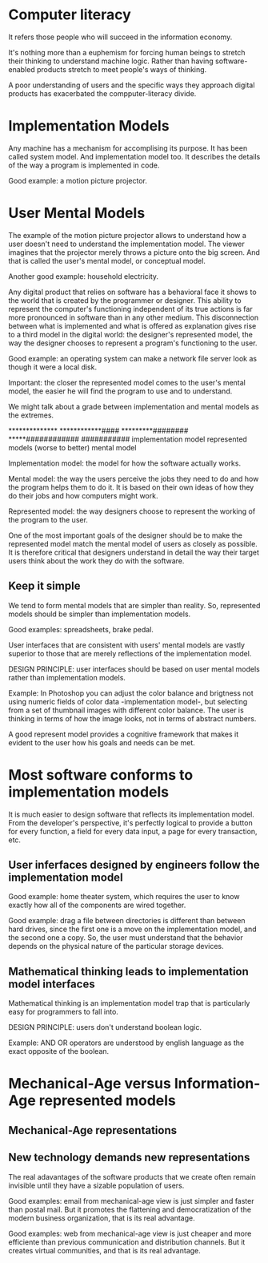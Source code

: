 # Computer literacy

It refers those people who will succeed in the information economy.

It's nothing more than a euphemism for forcing human beings to stretch their thinking to understand machine logic. Rather than having software-enabled products stretch to meet people's ways of thinking.

A poor understanding of users and the specific ways they approach digital products has exacerbated the compputer-literacy divide.

# Implementation Models

Any machine has a mechanism for accomplising its purpose. It has been called system model. And implementation model too. It describes the details of the way a program is implemented in code.

Good example: a motion picture projector.


# User Mental Models

The example of the motion picture projector allows to understand how a user doesn't need to understand the implementation model. The viewer imagines that the projector merely throws a picture onto the big screen. And that is called the user's mental model, or conceptual model.

Another good example: household electricity.

Any digital product that relies on software has a behavioral face it shows to the world that is created by the programmer or designer. This ability to represent the computer's functioning independent of its true actions is far more pronounced in software than in any other medium. This disconnection between what is implemented and what is offered as explanation gives rise to a third model in the digital world: the designer's represented model, the way the designer chooses to represent a program's functioning to the user.

Good example: an operating system can make a network file server look as though it were a local disk.

Important: the closer the represented model comes to the user's mental model, the easier he will find the program to use and to understand.

We might talk about a grade between implementation and mental models as the extremes.


   **************     	    	    ************####   *********########    *****############		###########
   implementation model		            represented models (worse to better)			mental model


Implementation model: the model for how the software actually works.

Mental model: the way the users perceive the jobs they need to do and how the program helps them to do it. It is based on their own ideas of how they do their jobs and how computers might work.

Represented model: the way designers choose to represent the working of the program to the user.

One of the most important goals of the designer should be to make the represented model match the mental model of users as closely as possible. It is therefore critical that designers understand in detail the way their target users think about the work they do with the software.

## Keep it simple

We tend to form mental models that are simpler than reality. So, represented models should be simpler than implementation models.

Good examples: spreadsheets, brake pedal.

User interfaces that are consistent with users' mental models are vastly superior to those that are merely reflections of the implementation model.

DESIGN PRINCIPLE: user interfaces should be based on user mental models rather than implementation models.

Example: In Photoshop you can adjust the color balance and brigtness not using numeric fields of color data -implementation model-, but selecting from a set of thumbnail images with different color balance. The user is thinking in terms of how the image looks, not in terms of abstract numbers.

A good represent model provides a cognitive framework that makes it evident to the user how his goals and needs can be met.


# Most software conforms to implementation models

It is much easier to design software that reflects its implementation model. From the developer's perspective, it's perfectly logical to provide a button for every function, a field for every data input, a page for every transaction, etc.

## User inferfaces designed by engineers follow the implementation model

Good example: home theater system, which requires the user to know exactly how all of the components are wired together.

Good example: drag a file between directories is different than between hard drives, since the first one is a move on the implementation model, and the second one a copy. So, the user must understand that the behavior depends on the physical nature of the particular storage devices.

## Mathematical thinking leads to implementation model interfaces

Mathematical thinking is an implementation model trap that is particularly easy for programmers to fall into.

DESIGN PRINCIPLE: users don't understand boolean logic.

Example: AND OR operators are understood by english language as the exact opposite of the boolean.


# Mechanical-Age versus Information-Age represented models

## Mechanical-Age representations

## New technology demands new representations

The real adavantages of the software products that we create often remain invisible until they have a sizable population of users.

Good examples: email from mechanical-age view is just simpler and faster than postal mail. But it promotes the flattening and democratization of the modern business organization, that is its real advantage.

Good examples: web from mechanical-age view is just cheaper and more efficiente than previous communication and distribution channels. But it creates virtual communities, and that is its real advantage.


